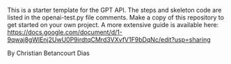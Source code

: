This is a starter template for the GPT API. The steps and skeleton code are listed in the openai-test.py file comments. Make a copy of this repository to get started on your own project.
A more extensive guide is available here: https://docs.google.com/document/d/1-9qwaj8gWlEnj2UwU0P9irdtqCMrd3VXvfV1F9bDqNc/edit?usp=sharing

By Christian Betancourt Dias
